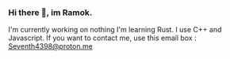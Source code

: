 ### Hi there 👋, im Ramok.

I'm currently working on nothing
I'm learning Rust.
I use C++ and Javascript.
If you want to contact me, use this email box : Seventh4398@proton.me
